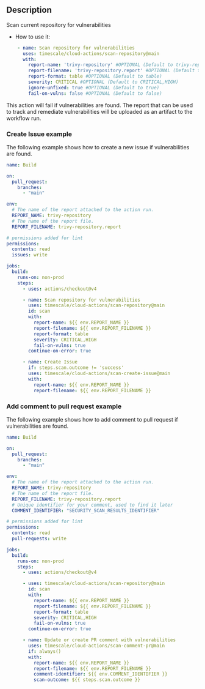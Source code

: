 ## Description
Scan current repository for vulnerabilities

- How to use it:
```yaml
    - name: Scan repository for vulnerabilities
      uses: timescale/cloud-actions/scan-repository@main
      with:
        report-name: 'trivy-repository' #OPTIONAL (Default to trivy-repository)
        report-filename: 'trivy-repository.report' #OPTIONAL (Default to trivy-repository.report)
        report-format: table #OPTIONAL (Default to table)
        severity: CRITICAL #OPTIONAL (Default to CRITICAL,HIGH)
        ignore-unfixed: true #OPTIONAL (Default to true)
        fail-on-vulns: false #OPTIONAL (Default to false)
```

This action will fail if vulnerabilities are found. The report that can be used to track and remediate vulnerabilities will be uploaded as an artifact to the workflow run.

### Create Issue example

The following example shows how to create a new issue if vulnerabilities are found.

```yaml
name: Build

on:
  pull_request:
    branches:
      - "main"

env:
  # The name of the report attached to the action run.
  REPORT_NAME: trivy-repository
  # The name of the report file.
  REPORT_FILENAME: trivy-repository.report

# permissions added for lint
permissions:
  contents: read
  issues: write

jobs:
  build:
    runs-on: non-prod
    steps:
      - uses: actions/checkout@v4

      - name: Scan repository for vulnerabilities
        uses: timescale/cloud-actions/scan-repository@main
        id: scan
        with:
          report-name: ${{ env.REPORT_NAME }}
          report-filename: ${{ env.REPORT_FILENAME }}
          report-format: table
          severity: CRITICAL,HIGH
          fail-on-vulns: true
        continue-on-error: true

      - name: Create Issue
        if: steps.scan.outcome != 'success'
        uses: timescale/cloud-actions/scan-create-issue@main
        with:
          report-name: ${{ env.REPORT_NAME }}
          report-filename: ${{ env.REPORT_FILENAME }}
```

### Add comment to pull request example

The following example shows how to add comment to pull request if vulnerabilities are found.

```yaml
name: Build

on:
  pull_request:
    branches:
      - "main"

env:
  # The name of the report attached to the action run.
  REPORT_NAME: trivy-repository
  # The name of the report file.
  REPORT_FILENAME: trivy-repository.report
  # Unique identifier for your comment, used to find it later
  COMMENT_IDENTIFIER: "SECURITY_SCAN_RESULTS_IDENTIFIER"

# permissions added for lint
permissions:
  contents: read
  pull-requests: write

jobs:
  build:
    runs-on: non-prod
    steps:
      - uses: actions/checkout@v4

      - uses: timescale/cloud-actions/scan-repository@main
        id: scan
        with:
          report-name: ${{ env.REPORT_NAME }}
          report-filename: ${{ env.REPORT_FILENAME }}
          report-format: table
          severity: CRITICAL,HIGH
          fail-on-vulns: true
        continue-on-error: true

      - name: Update or create PR comment with vulnerabilities
        uses: timescale/cloud-actions/scan-comment-pr@main
        if: always()
        with:
          report-name: ${{ env.REPORT_NAME }}
          report-filename: ${{ env.REPORT_FILENAME }}
          comment-identifier: ${{ env.COMMENT_IDENTIFIER }}
          scan-outcome: ${{ steps.scan.outcome }}
```
